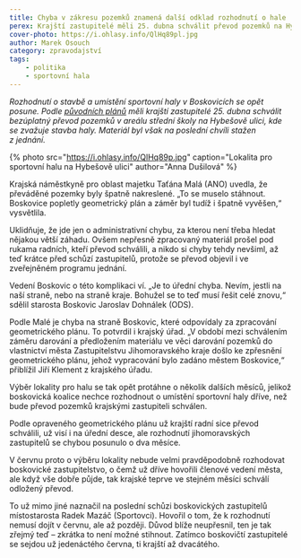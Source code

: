```yaml
---
title: Chyba v zákresu pozemků znamená další odklad rozhodnutí o hale
perex: Krajští zastupitelé měli 25. dubna schválit převod pozemků na Hybešově ulici. Materiál byl však na poslední chvíli stažen z jednání.
cover-photo: https://i.ohlasy.info/QlHq89pl.jpg
author: Marek Osouch
category: zpravodajství
tags:
    - politika
    - sportovní hala
---
```


*Rozhodnutí o stavbě a umístění sportovní haly v Boskovicích se opět posune. Podle [původních plánů](https://forum.ohlasy.info/t/prevod-pozemku-pro-halu-na-hybesove/271) měli krajští zastupitelé 25. dubna schválit bezúplatný převod pozemků v areálu střední školy na Hybešově ulici, kde se zvažuje stavba haly. Materiál byl však na poslední chvíli stažen z jednání.*

{% photo src="https://i.ohlasy.info/QlHq89p.jpg" caption="Lokalita pro sportovní halu na Hybešově ulici" author="Anna Dušilová" %}

Krajská náměstkyně pro oblast majetku Taťána Malá (ANO) uvedla, že převáděné pozemky byly špatně nakreslené. „To se muselo stáhnout. Boskovice popletly geometrický plán a záměr byl tudíž i špatně vyvěšen,“ vysvětlila.

Uklidňuje, že jde jen o administrativní chybu, za kterou není třeba hledat nějakou větší záhadu. Ovšem nepřesně zpracovaný materiál prošel pod rukama radních, kteří převod schválili, a nikdo si chyby tehdy nevšiml, až teď krátce před schůzí zastupitelů, protože se převod objevil i ve zveřejněném programu jednání.

Vedení Boskovic o této komplikaci ví. „Je to úřední chyba. Nevím, jestli na naší straně, nebo na straně kraje. Bohužel se to teď musí řešit celé znovu,“ sdělil starosta Boskovic Jaroslav Dohnálek (ODS).

Podle Malé je chyba na straně Boskovic, které odpovídaly za zpracování geometrického plánu. To potvrdil i krajský úřad. „V období mezi schválením záměru darování a předložením materiálu ve věci darování pozemků do vlastnictví města Zastupitelstvu Jihomoravského kraje došlo ke zpřesnění geometrického plánu, jehož vypracování bylo zadáno městem Boskovice,“ přiblížil Jiří Klement z krajského úřadu.

Výběr lokality pro halu se tak opět protáhne o několik dalších měsíců, jelikož boskovická koalice nechce rozhodnout o umístění sportovní haly dříve, než bude převod pozemků krajskými zastupiteli schválen.

Podle opraveného geometrického plánu už krajští radní sice převod schválili, už visí i na úřední desce, ale rozhodnutí jihomoravských zastupitelů se chybou posunulo o dva měsíce.

V červnu proto o výběru lokality nebude velmi pravděpodobně rozhodovat boskovické zastupitelstvo, o čemž už dříve hovořili členové vedení města, ale když vše dobře půjde, tak krajské teprve ve stejném měsíci schválí odložený převod.

To už mimo jiné naznačil na poslední schůzi boskovických zastupitelů místostarosta Radek Mazáč (Sportovci). Hovořil o tom, že k rozhodnutí nemusí dojít v červnu, ale až později. Důvod blíže neupřesnil, ten je tak zřejmý teď – zkrátka to není možné stihnout. Zatímco boskovičtí zastupitelé se sejdou už jedenáctého června, ti krajští až dvacátého.
